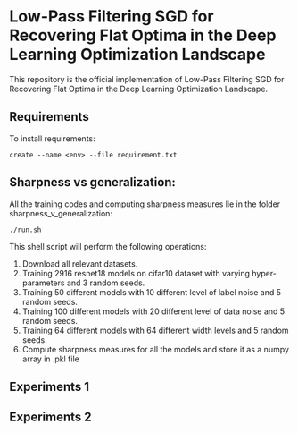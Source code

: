 # Low-Pass Filtering SGD for Recovering Flat Optima in the Deep Learning Optimization Landscape

This repository is the official implementation of Low-Pass Filtering SGD for Recovering Flat Optima in the Deep Learning Optimization Landscape. 


## Requirements

To install requirements:

```setup
create --name <env> --file requirement.txt
```


## Sharpness vs generalization:

All the training codes and computing sharpness measures lie in the folder sharpness_v_generalization:

```train
./run.sh
```

This shell script will perform the following operations:
1. Download all relevant datasets.
2. Training 2916 resnet18 models on cifar10 dataset with varying hyper-parameters and 3 random seeds.
3. Training 50 different models with 10 different level of label noise and 5 random seeds.
4. Training 100 different models with 20 different level of data noise and 5 random seeds.
5. Training 64 different models with 64 different width levels and 5 random seeds.
6. Compute sharpness measures for all the models and store it as a numpy array in .pkl file 


## Experiments 1

## Experiments 2


